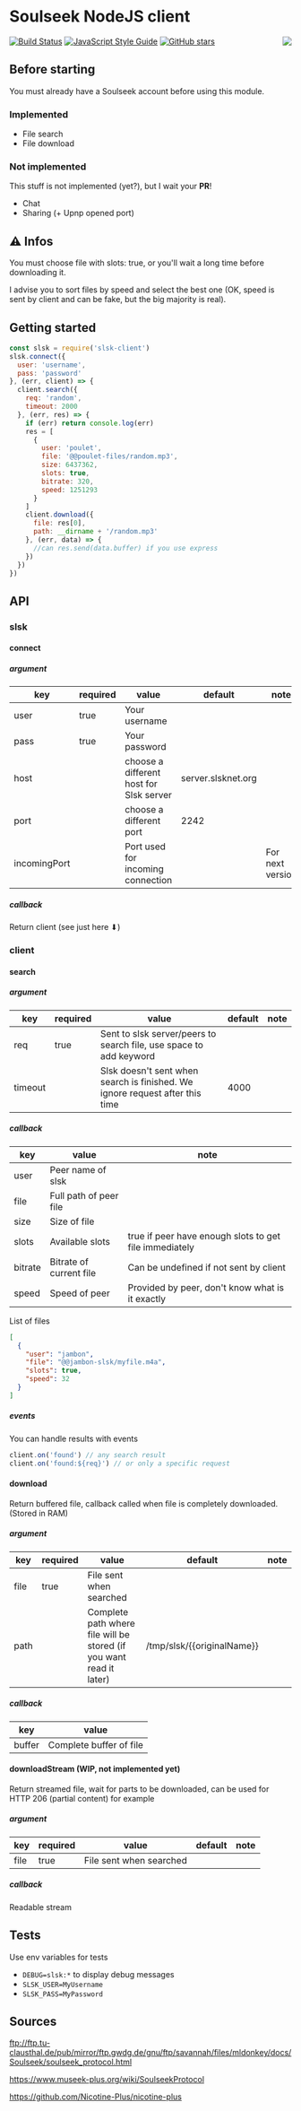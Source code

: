 # Soulseek NodeJS client

<img align="right" src="https://fruitice.fr/logo-slsk.png"/>

[![Build Status](https://travis-ci.org/f-hj/slsk-client.svg?branch=master)](https://travis-ci.org/f-hj/slsk-client)
[![JavaScript Style Guide](https://img.shields.io/badge/code_style-standard-brightgreen.svg)](https://standardjs.com)
[![GitHub stars](https://img.shields.io/github/stars/f-hj/slsk-client.svg)](https://github.com/f-hj/slsk-client/stargazers)

## Before starting

You must already have a Soulseek account before using this module.

### Implemented
- File search
- File download

### Not implemented

This stuff is not implemented (yet?), but I wait your __PR__!
- Chat
- Sharing (+ Upnp opened port)

## ⚠ Infos
You must choose file with slots: true, or you'll wait a long time before downloading it.

I advise you to sort files by speed and select the best one (OK, speed is sent by client and can be fake, but the big majority is real).

## Getting started
```js
const slsk = require('slsk-client')
slsk.connect({
  user: 'username',
  pass: 'password'
}, (err, client) => {
  client.search({
    req: 'random',
    timeout: 2000
  }, (err, res) => {
    if (err) return console.log(err)
    res = [
      {
        user: 'poulet',
        file: '@@poulet-files/random.mp3',
        size: 6437362,
        slots: true,
        bitrate: 320,
        speed: 1251293
      }
    ]
    client.download({
      file: res[0],
      path: __dirname + '/random.mp3'
    }, (err, data) => {
      //can res.send(data.buffer) if you use express
    })
  })
})
```

## API
### slsk
#### connect
##### argument
| key | required | value | default | note |
|-----|----------|-------|---------|------|
|user| true |Your username|
|pass| true| Your password|
|host||choose a different host for Slsk server|server.slsknet.org|
|port||choose a different port|2242|
|incomingPort||Port used for incoming connection||For next version|

##### callback
Return client (see just here ⬇)

### client
#### search
##### argument
| key | required | value | default | note |
|-----|----------|-------|---------|------|
|req|true|Sent to slsk server/peers to search file, use space to add keyword|
|timeout||Slsk doesn't sent when search is finished. We ignore request after this time|4000|

##### callback

|key | value | note |
|-----|-------|------|
|user|Peer name of slsk|
|file|Full path of peer file|
|size|Size of file|
|slots|Available slots|true if peer have enough slots to get file immediately|
|bitrate|Bitrate of current file|Can be undefined if not sent by client|
|speed|Speed of peer|Provided by peer, don't know what is it exactly|

List of files
```json
[
  {
    "user": "jambon",
    "file": "@@jambon-slsk/myfile.m4a",
    "slots": true,
    "speed": 32
  }
]
```

##### events
You can handle results with events
```js
client.on('found') // any search result
client.on('found:${req}') // or only a specific request
```

#### download

Return buffered file, callback called when file is completely downloaded. (Stored in RAM)

##### argument
| key | required | value | default | note |
|-----|----------|-------|---------|------|
|file|true|File sent when searched|
|path||Complete path where file will be stored (if you want read it later)|/tmp/slsk/{{originalName}}|

##### callback
| key | value |
|-----|-------|
|buffer|Complete buffer of file|

#### downloadStream (WIP, not implemented yet)
Return streamed file, wait for parts to be downloaded, can be used for HTTP 206 (partial content) for example

##### argument
| key | required | value | default | note |
|-----|----------|-------|---------|------|
|file|true|File sent when searched|

##### callback
Readable stream

## Tests

Use env variables for tests
- `DEBUG=slsk:*` to display debug messages
- `SLSK_USER=MyUsername`
- `SLSK_PASS=MyPassword`

## Sources

ftp://ftp.tu-clausthal.de/pub/mirror/ftp.gwdg.de/gnu/ftp/savannah/files/mldonkey/docs/Soulseek/soulseek_protocol.html

https://www.museek-plus.org/wiki/SoulseekProtocol

https://github.com/Nicotine-Plus/nicotine-plus

